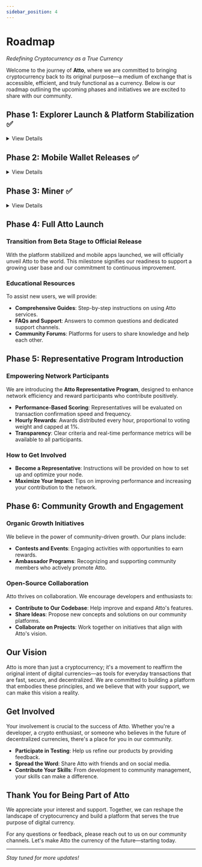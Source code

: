 ```yaml
---
sidebar_position: 4
---
```


# Roadmap

*Redefining Cryptocurrency as a True Currency*

Welcome to the journey of **Atto**, where we are committed to bringing cryptocurrency back to its original purpose—a
medium of exchange that is accessible, efficient, and truly functional as a currency. Below is our roadmap outlining the
upcoming phases and initiatives we are excited to share with our community.

## Phase 1: Explorer Launch & Platform Stabilization ✅

<details>
<summary>View Details</summary>

### Network Explorer Release

We are thrilled to announce the upcoming release of the **Atto Network Explorer**. This tool will provide real-time
visibility into all network transactions and activities, improving transparency and allowing users to monitor the health
and performance of the Atto network.

### Faucet and Wallet Enhancements

Our team is working diligently to make the **Atto Faucet** and **Wallet** robust and user-friendly.

</details>

## Phase 2: Mobile Wallet Releases ✅

<details>
<summary>View Details</summary>
Originally, we planned to develop native Android and iOS wallet applications. After careful consideration and initial development efforts, we’ve concluded our mobile app approach. We’re now pivoting toward a **Web Wallet** solution to provide a more unified and accessible experience.

### Introducing the Atto Web Wallet

- **Cross-Platform Accessibility**: Users will be able to access the Atto Wallet from any modern web browser, removing
  the need for separate native apps.
- **Unified Codebase**: Streamlined development and maintenance, ensuring faster feature updates and security patches.
- **Seamless User Experience**: Designed with simplicity and performance in mind, the Web Wallet will offer a consistent
  interface across devices.

</details>

## Phase 3: Miner ✅

<details>
<summary>View Details</summary>

Atto remains committed to a fast and green cryptocurrency model and will not compromise on that principle. Traditional
mining is not only wasteful but also largely unnecessary to achieve network security. Instead, our "miner" utilizes
[folding@home](http://foldingathome.org), ensuring that electricity goes into meaningful computations that aid scientific research rather than being
wasted on repetitive hashing. This approach is inspired by Banano and aligns with our vision of a sustainable and
community-driven cryptocurrency.

</details>

## Phase 4: Full Atto Launch

### Transition from Beta Stage to Official Release

With the platform stabilized and mobile apps launched, we will officially unveil Atto to the world. This milestone
signifies our readiness to support a growing user base and our commitment to continuous improvement.

### Educational Resources

To assist new users, we will provide:

- **Comprehensive Guides**: Step-by-step instructions on using Atto services.
- **FAQs and Support**: Answers to common questions and dedicated support channels.
- **Community Forums**: Platforms for users to share knowledge and help each other.

## Phase 5: Representative Program Introduction

### Empowering Network Participants

We are introducing the **Atto Representative Program**, designed to enhance network efficiency and reward participants
who contribute positively.

- **Performance-Based Scoring**: Representatives will be evaluated on transaction confirmation speed and frequency.
- **Hourly Rewards**: Awards distributed every hour, proportional to voting weight and capped at 1%.
- **Transparency**: Clear criteria and real-time performance metrics will be available to all participants.

### How to Get Involved

- **Become a Representative**: Instructions will be provided on how to set up and optimize your node.
- **Maximize Your Impact**: Tips on improving performance and increasing your contribution to the network.

## Phase 6: Community Growth and Engagement

### Organic Growth Initiatives

We believe in the power of community-driven growth. Our plans include:

- **Contests and Events**: Engaging activities with opportunities to earn rewards.
- **Ambassador Programs**: Recognizing and supporting community members who actively promote Atto.

### Open-Source Collaboration

Atto thrives on collaboration. We encourage developers and enthusiasts to:

- **Contribute to Our Codebase**: Help improve and expand Atto's features.
- **Share Ideas**: Propose new concepts and solutions on our community platforms.
- **Collaborate on Projects**: Work together on initiatives that align with Atto's vision.

## Our Vision

Atto is more than just a cryptocurrency; it's a movement to reaffirm the original intent of digital currencies—as tools
for everyday transactions that are fast, secure, and decentralized. We are committed to building a platform that
embodies these principles, and we believe that with your support, we can make this vision a reality.

## Get Involved

Your involvement is crucial to the success of Atto. Whether you're a developer, a crypto enthusiast, or someone who
believes in the future of decentralized currencies, there's a place for you in our community.

- **Participate in Testing**: Help us refine our products by providing feedback.
- **Spread the Word**: Share Atto with friends and on social media.
- **Contribute Your Skills**: From development to community management, your skills can make a difference.

## Thank You for Being Part of Atto

We appreciate your interest and support. Together, we can reshape the landscape of cryptocurrency and build a platform
that serves the true purpose of digital currency.

For any questions or feedback, please reach out to us on our community channels. Let's make Atto the currency of the
future—starting today.

---

*Stay tuned for more updates!*
